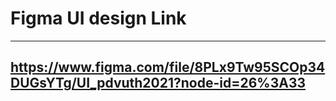 # Figma UI design Link

---

## https://www.figma.com/file/8PLx9Tw95SCOp34DUGsYTg/UI_pdvuth2021?node-id=26%3A33
